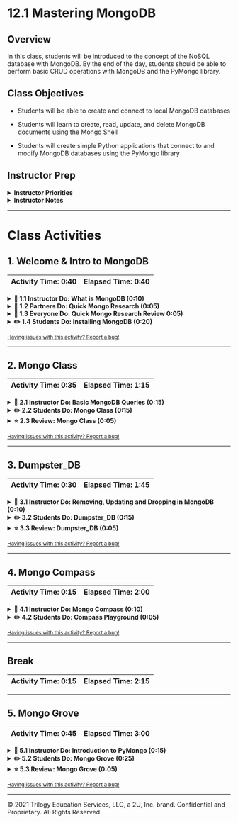 # 12.1 Mastering MongoDB

## Overview

In this class, students will be introduced to the concept of the NoSQL database with MongoDB. By the end of the day, students should be able to perform basic CRUD operations with MongoDB and the PyMongo library.

## Class Objectives

* Students will be able to create and connect to local MongoDB databases

* Students will learn to create, read, update, and delete MongoDB documents using the Mongo Shell

* Students will create simple Python applications that connect to and modify MongoDB databases using the PyMongo library

## Instructor Prep

<details>
  <summary><strong>Instructor Priorities</strong></summary>

* Students should be able to install MongoDB on their machines within the first hour of class. If anyone has trouble getting it running, the instructional team should strive to offer that student assistance.

* Students should understand how to make queries with MongoDB by the end of class. Meeting this goal will build the necessary foundation for the next lecture which will integrate such queries with web-scraping.

* Lastly, as a reminder these slideshows are for instructor use only - when distributing slides to students, please first export the slides to a PDF file. You may then send out the PDF file.

</details>

<details>
  <summary><strong>Instructor Notes</strong></summary>

* Please reference our [Student FAQ](../../../05-Instructor-Resources/README.md#Unit-12-web-scraping-and-document-databases) for answers to questions frequently asked by students of this program. If you have any recommendations for additional questions, feel free to log an issue or a pull request with your desired additions.

</details>

- - -

# Class Activities

## 1. Welcome & Intro to MongoDB

| Activity Time:       0:40 |  Elapsed Time:      0:40  |
|---------------------------|---------------------------|

<details>
  <summary><strong>📣 1.1 Instructor Do: What is MongoDB (0:10)</strong></summary>

* Open the [slideshow](https://docs.google.com/presentation/d/1PSATuHbeajlIU-D8D_NAP_6kGfIAVHZcpl7KBLjOwzo/edit?usp=sharing) and go through the presentation with the class, utilizing slides 1 - 8 answering whatever questions students may have.

* Start by informing the class that MongoDB is a popular NoSQL database.

  * A NoSQL database is simply a non-relational database. In other words, NoSQL databases do not employ SQL relational model when storing data.

  * Students should recall their experiences working with JSON in the past. MongoDB uses a very similar format called BSON which stands for Binary JSON.

  * For the sake of simplicity and the purposes of this class, let students know that working with BSON documents is essentially identical to working with JSON.

* The key differences between SQL and NoSQL databases can be seen in how related data points are stored in each.

  * In SQL databases, relating data between tables requires the developer to join the rows of one with the rows of another.

    ![SQL Joins](Images/01-WhatIsMongo_SQLJoins.jpg)

  * BSON data, on the other hand, do not require much in the way of joins because they can store objects within objects. This allows developers to save nested data directly and eliminates the need to model data relationally.

  * With NoSQL, once data is added to the database, it is a cinch to traverse. Simply navigate through the data in the same manner one would JSON data.

    ![NoSQL Data Storagesss](Images/01-WhatIsMongo_NoSQL.jpg)

* Open the MongoDB storage slide and explain to the class how MongoDB databases store data.

  * Databases contain collections. Collections contain documents. Documents contain fields. Fields store data.

    ![Collection](Images/01-WhatIsMongo_Collection.jpg)

  * Reiterate how MongoDB is still an inherently different style of data storage than MySQL. A BSON document is basically a more flexible form of JSON with individual documents capable of containing strings, ints, booleans, arrays, and even other objects.

* Answer whatever questions students may have before moving onto the next activity.

</details>

<details>
  <summary><strong>👥 1.2 Partners Do: Quick Mongo Research (0:05)</strong></summary>

* Load up [slide](https://docs.google.com/presentation/d/1PSATuHbeajlIU-D8D_NAP_6kGfIAVHZcpl7KBLjOwzo/edit?usp=sharing) 9 to present this activity and ask the class to work in pairs in order to answer the questions on slide 10. The questions are the following:

  * What are the advantages of using a NoSQL database like MongoDB according to the MongoDB Website?

  * What are the advantages of using a NoSQL database like MongoDB according to the web (places like Quora)?

  * What are the disadvantages of using a NoSQL database like MongoDB according to the web (places like Quora)?

</details>

<details>
  <summary><strong>🎉 1.3 Everyone Do: Quick Mongo Research Review 0:05)</strong></summary>

* Ensure students can see slide 12 from the [slideshow](https://docs.google.com/presentation/d/1PSATuHbeajlIU-D8D_NAP_6kGfIAVHZcpl7KBLjOwzo/edit?usp=sharing) with the activity questions whilst reviewing the previous activity with the class.

* What are the advantages of using a noSQL database like MongoDB according to the MongoDB Website?

  * "Relational databases require that schemas be defined before you can add data. For example, you might want to store data about your customers such as phone numbers, first and last name, address, city and state – a SQL database needs to know what you are storing in advance."

  * "Object-oriented programming that is easy to use and flexible."

* What are the advantages of using a noSQL database like MongoDB according to the web? [Advantages Link](http://stackoverflow.com/questions/2117372/what-are-the-advantages-of-using-a-schema-free-database-like-mongodb-compared-to) [Advantages & Disadvantages Link](https://stackoverflow.com/questions/5244437/pros-and-cons-of-mongodb)

  * Deep query-ability. MongoDB supports dynamic queries on documents using a document-based query language that's nearly as powerful as SQL.

  * No schema migrations. Since MongoDB is schema-free, your code defines your schema.

* What are the disadvantages of using a NoSQL database like MongoDB according to the web? [Advantages & Disadvantages Link](https://stackoverflow.com/questions/5244437/pros-and-cons-of-mongodb)

  * Sometimes, using joins and having strict schemas is actually preferable to MongoDB.

  * "If your database has a lot of relations and normalization, it might make little sense to use something like MongoDB. It's all about finding the right tool for the job."

</details>

<details>
  <summary><strong>✏️ 1.4 Students Do: Installing MongoDB (0:20)</strong></summary>

* Open the [slideshow](https://docs.google.com/presentation/d/1PSATuHbeajlIU-D8D_NAP_6kGfIAVHZcpl7KBLjOwzo/edit?usp=sharing) and use slides 13 - 19 to assist the class to install MongoBD into their machine.

* Send out the MongoDB installation guide to students:

  * [Mac Install Guide](https://docs.mongodb.com/manual/tutorial/install-mongodb-on-os-x/)

  * [Windows Install Guide](https://docs.mongodb.com/manual/tutorial/install-mongodb-on-windows/)

* **Note:** if students using Mac have recently upgraded to Big Sur and have not upgraded brew since, make sure they run `brew update` beforehand or they will run into issues installing Mongo.

* Tell them to ask the instructional team for help if they have any questions while installing or configuring MongoDB.

* At the 15-minute mark, ask if there are any people who haven't been able to install and configure MongoDB yet. Assist anyone who needs help.

* Ask the class if they can start up MongoDB by typing `mongod` into their terminal/bash windows. Their terminal/bash screens should look something like this:

    ![5-mongod](Images/02-Install_Mongod.jpg)

* `mongod` may automatically start, causing it to return an error. Students can double check that MongoDB is working by running `mongo`.

* If there are any remaining students who do not have it installed and configured, ask them to talk with a TA to figure out the issue.

</details>

<sub>[Having issues with this activity? Report a bug!](https://form.jotform.com/200705887599168?activityOr=1+-+Welcome+%26+Intro+to+MongoDB&lessonpageTitle=Mastering+MongoDB&lessonpageNumber=12.1&whereIs=DataViz-Lesson-Plans+GitHub&typeA18=https%3A%2F%2Fgithub.com%2Fcoding-boot-camp%2FDataViz-Lesson-Plans%2Fblob%2Fv1.1%2FDataviz-Lesson-Plans%2F01-Lesson-Plans%2F12-Web-Scraping-and-Document-Databases%2F1%2FLessonPlan.md)</sub>

- - -

## 2. Mongo Class

| Activity Time:       0:35 |  Elapsed Time:      1:15  |
|---------------------------|---------------------------|

<details>
  <summary><strong>📣 2.1 Instructor Do: Basic MongoDB Queries (0:15)</strong></summary>

* Open the [slideshow](https://docs.google.com/presentation/d/1PSATuHbeajlIU-D8D_NAP_6kGfIAVHZcpl7KBLjOwzo/edit?usp=sharing) and use slides 20 - 25 to go over basic MongoDB queries.

* Instruct the class to open `mongod` if they don't already have it open and to follow along throughout this activity.

  * The `mongod` window must remain open so that MongoDB can continue to run.

  * While `mongod` is running, open up another terminal/bash window and run `mongo` to start up the mongo shell.

* As with MySQL, the first step in working with any kind of database is to create that database on the server.

  * Create the database `travel_db` by typing the command `use travel_db` into the mongo shell.

  * The existence of this database can be verified using the `db` command. This command lets users know which database they are currently working inside of.

  * To show all of the databases that currently exist on the server, type `show dbs` into the Mongo shell.

    ![Databases](Images/03-BasicMongo_DB.png)

  * Only those databases that contain some data will be shown. MongoDB will not save a database until some values exist within it.

* To show the collections within the current database, enter `show collections` into the mongo shell.

  * Because no collection has been created within `travel_db` yet, nothing will be returned at this time.

  * To insert a document into a database's collection, the syntax `db.collectionName.insertOne({key:value})` is used.

    ![Inserting Data](Images/03-BasicMongo_Collections.png)

  * The `db` implicitly refers to the currently selected database. In this specific case that means it is referring to `travel_db`.

  * `collectionName` should be replaced with the name of the collection that the data will be inserted into. If the named collection does not yet exist, then mongo will create it automatically.

  * `insertOne({key:value})` allows users to then insert a document into the collection. Remind the students that the format of the document in functionally similar to that of a Python dictionary.

  * `db.collectionName.find().pretty()` can then be used in order to print out the data that are stored within the named collection. The `pretty()` method prints out the data in a more readable format.

    ![Pretty Print](Images/03-BasicMongo_PrettyPrint.png)

  * With the assistance of the class, insert two or three new documents into the `destinations` collection before moving onto the next point.

* To find specific documents within a collection, the syntax used is `db.collectionName.find({key:value})`.

    ![Finding Documents](Images/03-BasicMongo_Find.png)

  * The first line of code above will perform a search for all documents whose `country` matches `USA`.

  * The second line will return all documents whose `continent` is `Europe`.

  * Lastly, explain how it is possible to find a single document by its `_id` which is a uniquely generated string that is automatically set whenever a document is made.

* Answer any questions students may have before moving onto the next activity.

</details>

<details>
  <summary><strong>✏️ 2.2 Students Do: Mongo Class (0:15)</strong></summary>

* In this activity, students will familiarize themselves with the basic query operations in MongoDB. Specifically, they will practice inserting and finding documents.

* Open the [slideshow](https://docs.google.com/presentation/d/1PSATuHbeajlIU-D8D_NAP_6kGfIAVHZcpl7KBLjOwzo/edit?usp=sharing) and use slides 26 and 27 to present the instructions to the class.
  ![Mongo Class Output](Images/04-MongoClass_Output.png)

* **Instructions**:

  * Use the command line to create a `ClassDB` database

  * Insert entries into this database for yourself and the people around you within a collection called `students`

  * Each document should have a field of `name` with the person's name, a field of `favorite_python_library` for the person's favorite Python library, a field of `age` for the person's age, and a field of `hobbies` which will hold a list of that person's hobbies.

  * Use the `find()` commands to get a list of everyone of a specific age before using `name` to collect the entry for a single person.

* **Bonus**:

  * Check out the MongoDB documentation and figure out how to find users by an entry within an array.

</details>

<details>
  <summary><strong>⭐ 2.3 Review: Mongo Class (0:05)</strong></summary>

* Open up [02-Stu_MongoClass](Activities/02-Stu_MongoClass/Solved/MongoClass.md) within an editor and go over the code contained within with the class, answering whatever questions students may have.

* You can also open the [slideshow](https://docs.google.com/presentation/d/1PSATuHbeajlIU-D8D_NAP_6kGfIAVHZcpl7KBLjOwzo/edit?usp=sharing) and leave slide 28 opened while reviewing this activity.

* When discussing this activity, make sure to hit upon the following points...

  * Creating/selecting a database is simple: `use classDB`, where `classDB` is the name of the database.

  * Inserting a document into a collection is also simple. The syntax involved is: `db.students.insertOne({})`, where `students` is the name of the collection, and a document in the form of a dictionary is inserted between the parentheses.

    ![Inserting Documents](Images/04-MongoClass_Insert.png)

</details>

<sub>[Having issues with this activity? Report a bug!](https://form.jotform.com/200705887599168?activityOr=2+-+Mongo+Class&lessonpageTitle=Mastering+MongoDB&lessonpageNumber=12.1&whereIs=DataViz-Lesson-Plans+GitHub&typeA18=https%3A%2F%2Fgithub.com%2Fcoding-boot-camp%2FDataViz-Lesson-Plans%2Fblob%2Fv1.1%2FDataviz-Lesson-Plans%2F01-Lesson-Plans%2F12-Web-Scraping-and-Document-Databases%2F1%2FLessonPlan.md)</sub>

- - -

## 3. Dumpster_DB

| Activity Time:       0:30 |  Elapsed Time:      1:45  |
|---------------------------|---------------------------|

<details>
  <summary><strong>📣 3.1 Instructor Do: Removing, Updating and Dropping in MongoDB (0:10)</strong></summary>

* Now that the class knows how to create and read elements within a Mongo database, it is time to go over how to update and delete data as well.

* Open the [slideshow](https://docs.google.com/presentation/d/1PSATuHbeajlIU-D8D_NAP_6kGfIAVHZcpl7KBLjOwzo/edit?usp=sharing) and use slides 29 - 33 to assist you to present this unit.

* Using the `travel_db` database from earlier, show the class how they can use the `db.collectionName.updateOne()` method to update documents.

  * The `updateOne()` method takes in two objects as its arguments. The first argument tells the application which document to update, and the second informs the application on what values to change.

  * The second argument uses the following syntax: `{$set: {KEY:VALUE}}`. Failing to use this syntax could lead to errors or might even break the document.

  * Make sure to let the class know that the `updateOne()` method will only update the first entry which matches.

  ```shell
  db.destinations.updateOne({"country": "Morocco"}, {$set: {"capital": "Rabat"}})
  ```

  * To update more than one document, the `updateMany()` method can be used instead. This method will update all of the records that meet the given criterion.

  * If the field to update does not yet exist, the field will be inserted into the document instead.

  * If the document being searched for within a collection does not exist, the `updateOne()` method will not create the document in question unless `{upsert:true}` is passed as a parameter. This term combines `update` and `insert`, meaning that if a document already exists that meets the given criterion, it will be updated. If the document doesn't exist, however, MongoDB will create one with the given information.

  ```shell
  db.destinations.updateOne({'country': 'Canada'}, {$set: {'capital': 'Ottawa'}}, {upsert: true})
  ```

  * To add elements into an array, use `$push` instead of `$set`. This will push the value provided into the array without modifying any of the other elements.

    ![Push to Array](Images/05-MongoCRUD_Push.png)

* Deleting documents from a Mongo collection is easy as the `db.collectionName.deleteOne({})` method is used.

  * The object being passed into the `deleteOne()` method dictates what key/value pairing to search for.

  * The `db.collectionName.drop()` method will delete the collection named from the Mongo database while `db.dropDatabase()` will delete the database itself.

    ```python
    # Show how to delete an entry with db.[COLLECTION_NAME].deleteOne()
    db.destinations.deleteOne({"country": "Morocco"})

    # Show how to empty a collection with db.[COLLECTION_NAME].remove()
    db.destinations.remove({})

    # Show how to drop a collection with db.[COLLECTION_NAME].drop()
    db.destinations.drop()

    # Show how to drop a database
    db.dropDatabase()
    ```

* Answer any questions the class may have before moving on to the next activity.

</details>

<details>
  <summary><strong>✏️ 3.2 Students Do: Dumpster_DB (0:15)</strong></summary>

* In this activity, students will gain further practice with CRUD operations in MongoDB as they create a database centered around dumpster diving.

* Open the [slideshow](https://docs.google.com/presentation/d/1PSATuHbeajlIU-D8D_NAP_6kGfIAVHZcpl7KBLjOwzo/edit?usp=sharing) and use slides 34 and 35 to present the instructions for this activity.

  ![Dumpster DB Output](Images/06-DumpsterDB_Output.png)

* **Instructions**:

  * Create and use a new database called `Dumpster_DB` using the Mongo shell.

  * Create a collection called `divers` which will contain a string field for `name`, an integer field for `yearsDiving`, a boolean field for `stillDiving`, and an array of strings for `bestFinds`.

  * Insert three new documents into the collection. Be creative with what you put in here and have some fun with it.

  * Update the `yearsDiving` fields for your documents so that they are one greater than their original values.

  * Update the `stillDiving` value for one of the documents so that it is now false.

  * Push a new value into the `bestFinds` array for one of the documents.

  * Look through the collection, find the diver with the smallest number of `bestFinds`, and remove it from the collection.

</details>

<details>
  <summary><strong>⭐ 3.3 Review: Dumpster_DB (0:05)</strong></summary>

* Open up [04-Stu_DumpsterDB](Activities/04-Stu_DumpsterDB/Solved/dumpsterDB.md) within an editor and go over the code contained within with the class, answering whatever questions students may have.

* Open the [slideshow](https://docs.google.com/presentation/d/1PSATuHbeajlIU-D8D_NAP_6kGfIAVHZcpl7KBLjOwzo/edit?usp=sharing) and leave slide 36 open while reviewing the activity.

</details>

<sub>[Having issues with this activity? Report a bug!](https://form.jotform.com/200705887599168?activityOr=3+-+Dumpster_DB&lessonpageTitle=Mastering+MongoDB&lessonpageNumber=12.1&whereIs=DataViz-Lesson-Plans+GitHub&typeA18=https%3A%2F%2Fgithub.com%2Fcoding-boot-camp%2FDataViz-Lesson-Plans%2Fblob%2Fv1.1%2FDataviz-Lesson-Plans%2F01-Lesson-Plans%2F12-Web-Scraping-and-Document-Databases%2F1%2FLessonPlan.md)</sub>

- - -

## 4. Mongo Compass

| Activity Time:       0:15 |  Elapsed Time:      2:00  |
|---------------------------|---------------------------|

<details>
  <summary><strong>📣 4.1 Instructor Do: Mongo Compass (0:10)</strong></summary>

* While working within the mongo shell is fine and dandy, life would be far simpler if there were an application to view/modify Mongo databases. Thankfully there is in [MongoDB Compass](https://www.mongodb.com/products/compass).

* Open the [slideshow](https://docs.google.com/presentation/d/1PSATuHbeajlIU-D8D_NAP_6kGfIAVHZcpl7KBLjOwzo/edit?usp=sharing) and use slides 37 and 38 to go over Mongo Compass.

  * Students may have already installed MongoDB Compass during their installation of MongoDB Server. If so, they should be able to open up the application already. If not, have them download the application from [this link](https://www.mongodb.com/download-center?filter=enterprise#compass).

* Once the class has downloaded and installed MongoDB Compass, open up the application and walk through how to connect to localhost with the students.

  * Connecting to localhost is REALLY simple with MongoDB Compass as the default values for the connection are always set for localhost. Because of this, the class should be able to connect straight away so long as `mongod` is running.

    ![Mongo Compass Connect](Images/07-MongoCompass_Connect.png)

  * Upon hitting that "CONNECT" button, students should be able to view a list of all of the MongoDB databases hosted on their localhost server.

  * Clicking on a database's name will take users to a list of all of the collections stored on that database. Clicking on a collection name will then take them into a view in which they can peruse all of that collection's documents.

    ![Compass Docs View](Images/07-MongoCompass_DocsView.png)

* When inside of the Document Viewer, users can create, read, update, and even delete data using the GUI. They can also choose to view their data as a table if they really wanted to.

</details>

<details>
  <summary><strong>✏️ 4.2 Students Do: Compass Playground (0:05)</strong></summary>

* Open the [slideshow](https://docs.google.com/presentation/d/1PSATuHbeajlIU-D8D_NAP_6kGfIAVHZcpl7KBLjOwzo/edit?usp=sharing) and leave slide 39 open while students work on this activity.

* Now that the class has MongoDB Compass installed on their computers, provide them with some time to play around with the application.

* After time has passed, release the class on their break and let them know that they will be diving back into Python when they return.

</details>

<sub>[Having issues with this activity? Report a bug!](https://form.jotform.com/200705887599168?activityOr=4+-+Mongo+Compass&lessonpageTitle=Mastering+MongoDB&lessonpageNumber=12.1&whereIs=DataViz-Lesson-Plans+GitHub&typeA18=https%3A%2F%2Fgithub.com%2Fcoding-boot-camp%2FDataViz-Lesson-Plans%2Fblob%2Fv1.1%2FDataviz-Lesson-Plans%2F01-Lesson-Plans%2F12-Web-Scraping-and-Document-Databases%2F1%2FLessonPlan.md)</sub>

- - -

## Break

| Activity Time:       0:15 |  Elapsed Time:      2:15  |
|---------------------------|---------------------------|

- - -

## 5. Mongo Grove

| Activity Time:       0:45 |  Elapsed Time:      3:00  |
|---------------------------|---------------------------|

<details>
  <summary><strong>📣 5.1 Instructor Do: Introduction to PyMongo (0:15)</strong></summary>

* This activity introduces the use of the PyMongo library which allows developers to use Python to work with MongoDB.

* Open the [slideshow](https://docs.google.com/presentation/d/1PSATuHbeajlIU-D8D_NAP_6kGfIAVHZcpl7KBLjOwzo/edit?usp=sharing) and use slides 41 - 45 to assist you to present this unit to the class.

  * Inform students that PyMongo serves as the interface between Python and MongoDB.

  * The syntax used in PyMongo is strikingly similar to that of MongoDB. As such, the learning curve for the library is quite small in comparison to something like SQLAlchemy.

* Have students install PyMongo into their environment by running the following command:

  ```bash
  pip install pymongo
  ```

* Open up [05-Ins_PyMongo](Activities/05-Ins_PyMongo/Solved/intro_to_pymongo.ipynb) within an IDE and work through the code line-by-line with the class, answering whatever questions students may have.

  * After importing the PyMongo library into the application, a connection with a running instance of MongoDB must be established using `pymongo.MongoClient(connectionString)`

  * As was the case with SQLAlchemy, the connection PyMongo establishes is set with a connection string. This string uses the syntax `mongodb://USERNAME:PASSWORD@HOST:PORT`

  * Since the default localhost connection does not have a username or password set, the string for local instances of MongoDB would be `mongodb://localhost:27017`

  * Explain that `27017` is the default port used by MongoDB. It also happens to be a zip code in South Carolina.

    ![PyMongo Connection](Images/08-PyMongo_Connection.png)

* The `classDB` database is assigned to the variable `db` using `client.classDB`. This tells the PyMongo client that the developer will be working inside of the `classDB` database.

  * The `db.collectionName.find({})` method creates a query that collects all of the documents within the collection named.

  * The query can be made more specific by adding key/value pairs into the object passed as a parameter.

  * Inserting a document into a collection in PyMongo is similar to the process in MongoDB. Here, the only difference is the underscore used in the `insert_one()` method, in contrast to the camel case used in MongoDB's `insertOne()`.

    ![Read and Create](Images/08-PyMongo_ReadCreate.png)

  * Likewise, updating a document in PyMongo is similar to its counterpart in MongoDB. Again, the only difference is the underscore used in `update_one()`.

  * Remind the class that after specifying the field with which we identify the document to be updated, the information to be updated is specified with the syntax: `{$set: {key:value}}`.

  * Pushing an item into an array is similar with `$set` getting replaced with `$push` instead.

    ![PyMongo Update](Images/08-PyMongo_Update.png)

  * To delete a field from a document, the `update_one({},{})` method can be used and `$unset` is passed into the second object in place of `$set`.

  * Finally, go over how to delete a document from a collection using the `db.collectionName.delete_one({})` method where the document to delete has data matching that stored within the passed object.

    ![PyMongo Delete](Images/08-PyMongo_Delete.png)

* Answer any questions students may have before moving on to the next activity.

</details>

<details>
  <summary><strong>✏️ 5.2 Students Do: Mongo Grove (0:25)</strong></summary>

* In this activity, students will build a command-line interface application for the produce department of a supermarket. They will have to use PyMongo to enable Python to interact with MongoDB.

* Open the [slideshow](https://docs.google.com/presentation/d/1PSATuHbeajlIU-D8D_NAP_6kGfIAVHZcpl7KBLjOwzo/edit?usp=sharing) and use slides 46 and 47 to present the instructions for this activity.

* **Instructions**:

  * Use PyMongo to create a `fruits_db` database, and a `fruits` collection.

  * Into that collection, insert two documents of fruit shipments received by your supermarket. They should contain the following information: vendor name, type of fruit, quantity received, and ripeness rating (1 for unripe, 2 for ripe, 3 for over-ripe).

  * Because not every supermarket employee is versed in using MongoDB, your task is to build an easy-to-use app that can be run from the console.

  * Build a Python script that asks the user for the above information, then inserts a document into a MongoDB database.

  * It would be good to Modify the app so that when the record is entered, the current date and time is automatically inserted into the document.

* **Hint**:

  * Consult the [documentation](https://docs.python.org/3/library/datetime.html) on the `datetime` library.

</details>

<details>
  <summary><strong>⭐ 5.3 Review: Mongo Grove (0:05)</strong></summary>

* Open up [06-Stu_MongGrove](Activities/06-Stu_MongGrove/Solved/mongo_grove.ipynb) within an IDE and go over the code contained within with the class, answering whatever questions students may have.

* Open the [slideshow](https://docs.google.com/presentation/d/1PSATuHbeajlIU-D8D_NAP_6kGfIAVHZcpl7KBLjOwzo/edit?usp=sharing) and leave slide 48 while reviewing the activity.

  * A connection string is created and set to the variable `conn` before being used to create a connection to a local MongoDB server.

  * After declaring the database and the collection as `db` and `collection`, the user's input is used to set the `vendor`, `fruit_type`, `quantity`, and `ripeness` variables. These items are then inserted as key-value pairs within a dictionary.

  * Point out that `datetime.datetime.utcnow()` can be used as the value of a key-value pair to be inserted as a timestamp of the data entry.

  * In order to insert the dictionary created as a new document, the `insert_one()` method is used.

  * To print the current inventory within the collection, a `find()` query is used on `fruits` and then the results are looped through.

</details>

<sub>[Having issues with this activity? Report a bug!](https://form.jotform.com/200705887599168?activityOr=5+-+Mongo+Grove&lessonpageTitle=Mastering+MongoDB&lessonpageNumber=12.1&whereIs=DataViz-Lesson-Plans+GitHub&typeA18=https%3A%2F%2Fgithub.com%2Fcoding-boot-camp%2FDataViz-Lesson-Plans%2Fblob%2Fv1.1%2FDataviz-Lesson-Plans%2F01-Lesson-Plans%2F12-Web-Scraping-and-Document-Databases%2F1%2FLessonPlan.md)</sub>

- - -

© 2021 Trilogy Education Services, LLC, a 2U, Inc. brand. Confidential and Proprietary. All Rights Reserved.
